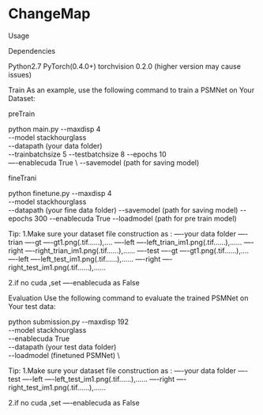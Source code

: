 # ChangeMap

Usage

Dependencies

Python2.7
PyTorch(0.4.0+)
torchvision 0.2.0 (higher version may cause issues)



Train
As an example, use the following command to train a PSMNet on Your Dataset:

preTrain

python main.py --maxdisp 4 \
               --model stackhourglass \
               --datapath (your data folder)\
               --trainbatchsize 5
               --testbatchsize 8
               --epochs 10 \
               —-enablecuda True \ 
               --savemodel (path for saving model)
               
fineTrani

python finetune.py --maxdisp 4 \
              --model stackhourglass \
              --datapath (your fine data folder)
             --savemodel (path for saving model)
             --epochs 300
             --enablecuda True 
             --loadmodel (path for pre train model)


Tip:
1.Make sure your dataset file construction as :
  —-your data folder
     —-trian
        —-gt
            —-gt1.png(.tif……),….
        —-left
            —-left_trian_im1.png(.tif……),……
        —-right
            —-right_trian_im1.png(.tif……),……
      —-test
        —-gt
           —-gt1.png(.tif……),….
        —-left
            —-left_test_im1.png(.tif……),……
        —-right
            —-right_test_im1.png(.tif……),……

2.if no cuda ,set —-enablecuda as False

Evaluation
Use the following command to evaluate the trained PSMNet on Your test data:

python submission.py --maxdisp 192 \
                     --model stackhourglass \
                     --enablecuda True \
                     --datapath (your test data folder) \
                     --loadmodel (finetuned PSMNet) \


Tip:
1.Make sure your dataset file construction as :
  —-your data folder
      —-test
        —-left
          —-left_test_im1.png(.tif……),……
        —-right
          —-right_test_im1.png(.tif……),……

 2.if no cuda ,set —-enablecuda as False

